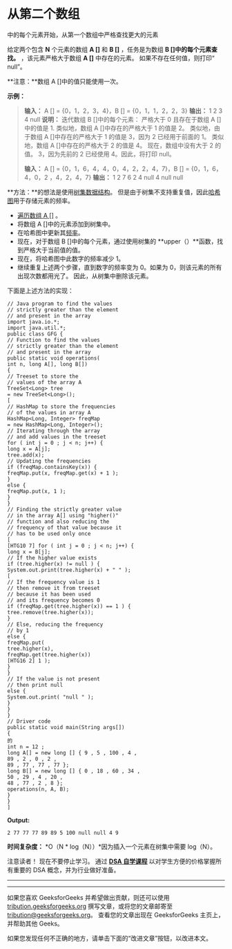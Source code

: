 # 从第二个数组

中的每个元素开始，从第一个数组中严格查找更大的元素

给定两个包含 **N** 个元素的数组 **A []** 和 **B []** ，任务是为数组 **B []中的每个元素查找。** ，该元素严格大于数组 **A []** 中存在的元素。 如果不存在任何值，则打印“ null”。

**注意：**数组 A []中的值只能使用一次。

**示例：**

> **输入：** A [] = {0，1，2，3，4}，B [] = {0，1，1，2，2，3}
> **输出：** 1 2 3 4 null
> **说明：**
> 迭代数组 B []中的每个元素：
> 严格大于 0 且存在于数组 A []中的值是 1\.
> 类似地，数组 A []中存在的严格大于 1 的值是 2。
> 类似地，由于数组 A []中存在的严格大于 1 的值是 3，因为 2 已经用于前面的 1。
> 类似地，数组 A []中存在的严格大于 2 的值是 4。
> 现在，数组中没有大于 2 的值。 3，因为先前的 2 已经使用 4。因此，将打印 null。
> 
> **输入：** A [] = {0，1，6，4，4，0，4，2，2，4，7}，B [] = {0，1，6，4，0，2 ，4，2，4，7}
> **输出：** 1 2 7 6 2 4 null 4 null null

**方法：**的想法是使用[树集数据结构](https://www.geeksforgeeks.org/treeset-in-java-with-examples/)。 但是由于树集不支持重复值，因此[哈希图](http://www.geeksforgeeks.org/java-util-hashmap-in-java/)用于存储元素的频率。

*   [遍历数组 A []](https://www.geeksforgeeks.org/iterating-arrays-java/) 。
*   将数组 A []中的元素添加到树集中。
*   在哈希图中更新其[频率](https://www.geeksforgeeks.org/counting-frequencies-of-array-elements/)。
*   现在，对于数组 B []中的每个元素，通过使用树集的 **upper（）**函数，找到严格大于当前值的值。
*   现在，将哈希图中此数字的频率减少 1。
*   继续重复上述两个步骤，直到数字的频率变为 0。如果为 0，则该元素的所有出现次数都用光了。 因此，从树集中删除该元素。

下面是上述方法的实现：

```
// Java program to find the values
// strictly greater than the element
// and present in the array
import java.io.*;
import java.util.*;
public class GFG {
// Function to find the values
// strictly greater than the element
// and present in the array
public static void operations(
int n, long A[], long B[])
{
// Treeset to store the
// values of the array A
TreeSet<Long> tree
= new TreeSet<Long>();
[
// HashMap to store the frequencies
// of the values in array A
HashMap<Long, Integer> freqMap
= new HashMap<Long, Integer>();
// Iterating through the array
// and add values in the treeset
for ( int j = 0 ; j < n; j++) {
long x = A[j];
tree.add(x);
// Updating the frequencies
if (freqMap.containsKey(x)) {
freqMap.put(x, freqMap.get(x) + 1 );
}
else {
freqMap.put(x, 1 );
}
}
// Finding the strictly greater value
// in the array A[] using "higher()"
// function and also reducing the
// frequency of that value because it
// has to be used only once
[
[HTG10 7] for ( int j = 0 ; j < n; j++) {
long x = B[j];
// If the higher value exists
if (tree.higher(x) != null ) {
System.out.print(tree.higher(x) + " " );
[
// If the frequency value is 1
// then remove it from treeset
// because it has been used
// and its frequency becomes 0
if (freqMap.get(tree.higher(x)) == 1 ) {
tree.remove(tree.higher(x));
}
// Else, reducing the frequency
// by 1
else {
freqMap.put(
tree.higher(x),
freqMap.get(tree.higher(x))
[HTG16 2] 1 );
}
}
// If the value is not present
// then print null
else {
System.out.print( "null " );
}
}
}
// Driver code
public static void main(String args[])
{
的
int n = 12 ;
long A[] = new long [] { 9 , 5 , 100 , 4 ,
89 , 2 , 0 , 2 ,
89 , 77 , 77 , 77 };
long B[] = new long [] { 0 , 18 , 60 , 34 ,
50 , 29 , 4 , 20 ,
48 , 77 , 2 , 8 };
operations(n, A, B);
}
}
]
```

**Output:**

```
2 77 77 77 89 89 5 100 null null 4 9

```

**时间复杂度：** *O（N * log（N））*因为插入一个元素在树集中需要 log（N）。

注意读者！ 现在不要停止学习。 通过 [**DSA 自学课程**](https://practice.geeksforgeeks.org/courses/dsa-self-paced?utm_source=geeksforgeeks&utm_medium=article&utm_campaign=gfg_article_dsa_content_bottom) 以对学生方便的价格掌握所有重要的 DSA 概念，并为行业做好准备。

* * *

* * *

如果您喜欢 GeeksforGeeks 并希望做出贡献，则还可以使用 [tribution.geeksforgeeks.org](https://contribute.geeksforgeeks.org/) 撰写文章，或将您的文章邮寄至 tribution@geeksforgeeks.org。 查看您的文章出现在 GeeksforGeeks 主页上，并帮助其他 Geeks。

如果您发现任何不正确的地方，请单击下面的“改进文章”按钮，以改进本文。